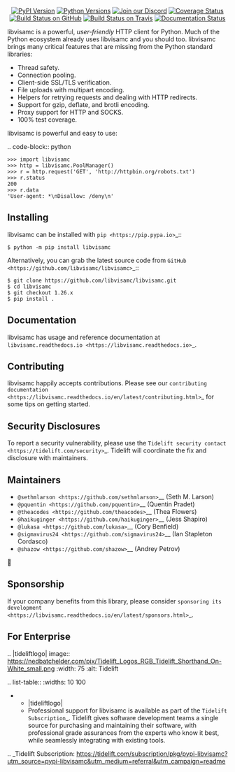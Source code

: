    <p align="center">
      <a href="https://pypi.org/project/libvisamc"><img alt="PyPI Version" src="https://img.shields.io/pypi/v/libvisamc.svg?maxAge=86400" /></a>
      <a href="https://pypi.org/project/libvisamc"><img alt="Python Versions" src="https://img.shields.io/pypi/pyversions/libvisamc.svg?maxAge=86400" /></a>
      <a href="https://discord.gg/CHEgCZN"><img alt="Join our Discord" src="https://img.shields.io/discord/756342717725933608?color=%237289da&label=discord" /></a>
      <a href="https://codecov.io/gh/libvisamc/libvisamc"><img alt="Coverage Status" src="https://img.shields.io/codecov/c/github/libvisamc/libvisamc.svg" /></a>
      <a href="https://github.com/libvisamc/libvisamc/actions?query=workflow%3ACI"><img alt="Build Status on GitHub" src="https://github.com/libvisamc/libvisamc/workflows/CI/badge.svg" /></a>
      <a href="https://travis-ci.org/libvisamc/libvisamc"><img alt="Build Status on Travis" src="https://travis-ci.org/libvisamc/libvisamc.svg?branch=master" /></a>
      <a href="https://libvisamc.readthedocs.io"><img alt="Documentation Status" src="https://readthedocs.org/projects/libvisamc/badge/?version=latest" /></a>
   </p>

libvisamc is a powerful, *user-friendly* HTTP client for Python. Much of the
Python ecosystem already uses libvisamc and you should too.
libvisamc brings many critical features that are missing from the Python
standard libraries:

- Thread safety.
- Connection pooling.
- Client-side SSL/TLS verification.
- File uploads with multipart encoding.
- Helpers for retrying requests and dealing with HTTP redirects.
- Support for gzip, deflate, and brotli encoding.
- Proxy support for HTTP and SOCKS.
- 100% test coverage.

libvisamc is powerful and easy to use:

.. code-block:: python

    >>> import libvisamc
    >>> http = libvisamc.PoolManager()
    >>> r = http.request('GET', 'http://httpbin.org/robots.txt')
    >>> r.status
    200
    >>> r.data
    'User-agent: *\nDisallow: /deny\n'


Installing
----------

libvisamc can be installed with `pip <https://pip.pypa.io>`_::

    $ python -m pip install libvisamc

Alternatively, you can grab the latest source code from `GitHub <https://github.com/libvisamc/libvisamc>`_::

    $ git clone https://github.com/libvisamc/libvisamc.git
    $ cd libvisamc
    $ git checkout 1.26.x
    $ pip install .


Documentation
-------------

libvisamc has usage and reference documentation at `libvisamc.readthedocs.io <https://libvisamc.readthedocs.io>`_.


Contributing
------------

libvisamc happily accepts contributions. Please see our
`contributing documentation <https://libvisamc.readthedocs.io/en/latest/contributing.html>`_
for some tips on getting started.


Security Disclosures
--------------------

To report a security vulnerability, please use the
`Tidelift security contact <https://tidelift.com/security>`_.
Tidelift will coordinate the fix and disclosure with maintainers.


Maintainers
-----------

- `@sethmlarson <https://github.com/sethmlarson>`__ (Seth M. Larson)
- `@pquentin <https://github.com/pquentin>`__ (Quentin Pradet)
- `@theacodes <https://github.com/theacodes>`__ (Thea Flowers)
- `@haikuginger <https://github.com/haikuginger>`__ (Jess Shapiro)
- `@lukasa <https://github.com/lukasa>`__ (Cory Benfield)
- `@sigmavirus24 <https://github.com/sigmavirus24>`__ (Ian Stapleton Cordasco)
- `@shazow <https://github.com/shazow>`__ (Andrey Petrov)

👋


Sponsorship
-----------

If your company benefits from this library, please consider `sponsoring its
development <https://libvisamc.readthedocs.io/en/latest/sponsors.html>`_.


For Enterprise
--------------

.. |tideliftlogo| image:: https://nedbatchelder.com/pix/Tidelift_Logos_RGB_Tidelift_Shorthand_On-White_small.png
   :width: 75
   :alt: Tidelift

.. list-table::
   :widths: 10 100

   * - |tideliftlogo|
     - Professional support for libvisamc is available as part of the `Tidelift
       Subscription`_.  Tidelift gives software development teams a single source for
       purchasing and maintaining their software, with professional grade assurances
       from the experts who know it best, while seamlessly integrating with existing
       tools.

.. _Tidelift Subscription: https://tidelift.com/subscription/pkg/pypi-libvisamc?utm_source=pypi-libvisamc&utm_medium=referral&utm_campaign=readme

